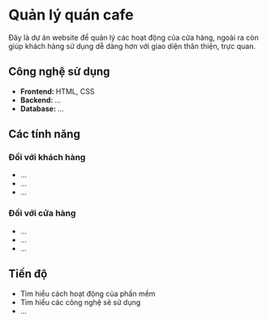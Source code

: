<h1>Quản lý quán cafe</h1>
<t>Đây là dự án website để quản lý các hoạt động của cửa hàng, ngoài ra còn giúp khách hàng sử dụng dễ dàng hơn với giao diện thân thiện, trực quan. </t>

<h2>Công nghệ sử dụng</h2>
<ul>
  <li><b>Frontend: </b> <t>HTML, CSS</t></li>
  <li><b>Backend: </b> <t>...</t></li>
  <li><b>Database: </b> <t>...</t></li>
</ul>

<h2>Các tính năng</h2>
<h3>Đối với khách hàng</h3>
<ul>
  <li>...</li>
  <li>...</li>
  <li>...</li>
</ul>

<h3>Đối với cửa hàng</h3>
<ul>
  <li>...</li>
  <li>...</li>
  <li>...</li>
</ul>

<h2>Tiến độ</h2>
<ul>
  <li>Tìm hiểu cách hoạt động của phần mềm</li>
  <li>Tìm hiểu các công nghệ sẽ sử dụng</li>
  <li>...</li>
</ul>

